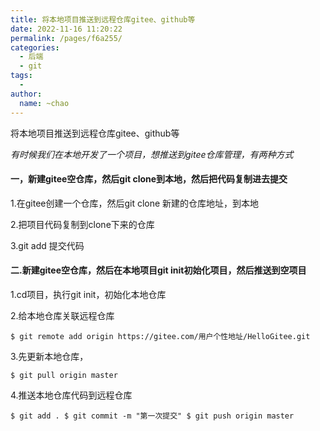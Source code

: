 ```yaml
---
title: 将本地项目推送到远程仓库gitee、github等
date: 2022-11-16 11:20:22
permalink: /pages/f6a255/
categories:
  - 后端
  - git
tags:
  - 
author: 
  name: ~chao
---
```

将本地项目推送到远程仓库gitee、github等



*有时候我们在本地开发了一个项目，想推送到gitee仓库管理，有两种方式*

#### 一，新建gitee空仓库，然后git clone到本地，然后把代码复制进去提交

1.在gitee创建一个仓库，然后git clone 新建的仓库地址，到本地

2.把项目代码复制到clone下来的仓库

3.git add 提交代码

#### 二.新建gitee空仓库，然后在本地项目git init初始化项目，然后推送到空项目

1.cd项目，执行git init，初始化本地仓库

2.给本地仓库关联远程仓库

`$ git remote add origin https://gitee.com/用户个性地址/HelloGitee.git`

3.先更新本地仓库，

`$ git pull origin master`

 4.推送本地仓库代码到远程仓库

`$ git add .
$ git commit -m "第一次提交"
$ git push origin master`
